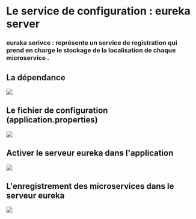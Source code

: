 <h1>Le service de configuration : eureka server </h1>
<h3>euraka serivce : représente un service de registration qui prend en charge le stockage de la localisation de chaque microservice . </h3>
<h2>La dépendance  </h2>
<kbd><img src="https://user-images.githubusercontent.com/80115513/199334175-482d1a1e-4433-43ca-a709-426b72cdaa97.png"></kbd>
<h2>Le fichier de configuration (application.properties) </h2>
<kbd><img src="https://user-images.githubusercontent.com/80115513/199334034-165ecb30-9d6c-4a51-b910-36a5ef9613e1.png"></kbd>
<h2>Activer le serveur eureka dans l'application</h2>
<kbd><img src="https://user-images.githubusercontent.com/80115513/199334340-115a1a4d-4417-4c41-9fc9-70dc43b3f78c.png"></kbd>
<h2>L'enregistrement des microservices dans le serveur eureka</h2>
<kbd><img src="https://user-images.githubusercontent.com/80115513/199335141-e85977c0-9394-4c03-a7cf-2659dd223189.png"></kbd>
